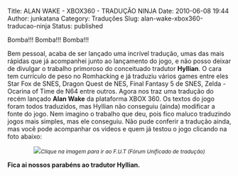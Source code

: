 Title: ALAN WAKE - XBOX360 - TRADUÇÃO NINJA
Date: 2010-06-08 19:44
Author: junkatana
Category: Traduções
Slug: alan-wake-xbox360-traducao-ninja
Status: published


Bomba!!! Bomba!!! Bomba!!!

Bem pessoal, acaba de ser lançado uma incrível tradução, umas das mais
rápidas que já acompanhei junto ao lançamento do jogo, e não posso
deixar de divulgar o trabalho primoroso do conceituado tradutor <!-- PELICAN_END_SUMMARY --><span
style="font-weight:bold;">Hyllian</span>. O cara tem currículo de peso
no Romhacking e já traduziu vários games entre eles Star Fox de SNES,
Dragon Quest de NES, Final Fantasy 5 de SNES, Zelda - Ocarina of Time de
N64 entre outros. Agora nos traz uma tradução do recém lançado <span
style="font-weight:bold;">Alan Wake</span> da plataforma XBOX 360. Os
textos do jogo foram todos traduzidos, mas Hyllian não conseguiu (ainda)
modificar a fonte do jogo. Nem imagino o trabalho que deu, pois fico
maluco traduzindo jogos mais simples, mas ele conseguiu. Não pude
conferir a tradução ainda, mas você pode acompanhar os videos e quem já
testou o jogo clicando na foto abaixo:

<div style="text-align:center;">

[![](http://img63.imageshack.us/img63/4329/versoemportugus.jpg)](http://www.romhacking.trd.br/index.php?topic=7004.0)<span
style="font-style:italic;font-size:85%;">Clique na imagem para ir ao
F.U.T (Fórum Unificado de tradução)</span>

</div>

<span style="font-weight:bold;">Fica ai nossos parabéns ao tradutor
Hyllian.</span>
